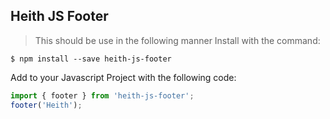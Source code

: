 ## Heith JS Footer
> This should be use in the following manner
Install with the command:
```
$ npm install --save heith-js-footer
```
Add to your Javascript Project with the following code:

```javascript
import { footer } from 'heith-js-footer';
footer('Heith');
